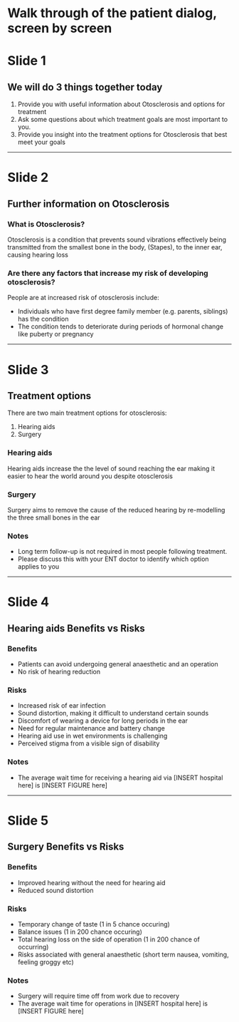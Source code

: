 # Walk through of the patient dialog, screen by screen

# Slide 1

## We will do 3 things together today

1. Provide you with useful information about Otosclerosis and options for treatment
2. Ask some questions about which treatment goals are most important to you.
3. Provide you insight into the treatment options for Otosclerosis that best meet your goals

-----------------
# Slide 2

## Further information on Otosclerosis 

### What is Otosclerosis?
Otosclerosis is a condition that prevents sound vibrations effectively being transmitted from the smallest bone in the body, (Stapes), to the inner ear, causing hearing loss

### Are there any factors that increase my risk of developing otosclerosis?
People are at increased risk of otosclerosis include:
* Individuals who have first degree family member (e.g. parents, siblings) has the condition
* The condition tends to deteriorate during periods of hormonal change like puberty or pregnancy

--------
# Slide 3

## Treatment options
There are two main treatment options for otosclerosis:
1. Hearing aids
2. Surgery

### Hearing aids
Hearing aids increase the the level of sound reaching the ear making it easier to hear the world around you despite otosclerosis

### Surgery
Surgery aims to remove the cause of the reduced hearing by re-modelling the three small bones in the ear

### Notes
* Long term follow-up is not required in most people following treatment. 
* Please discuss this with your ENT doctor to identify which option applies to you
--------
# Slide 4

## Hearing aids Benefits vs Risks

### Benefits
* Patients can avoid undergoing general anaesthetic and an operation
* No risk of hearing reduction
### Risks
* Increased risk of ear infection 
* Sound distortion, making it difficult to understand certain sounds
* Discomfort of wearing a device for long periods in the ear
* Need for regular maintenance and battery change
* Hearing aid use in wet environments is challenging
* Perceived stigma from a visible sign of disability

### Notes
* The average wait time for receiving a hearing aid via [INSERT hospital here] is [INSERT FIGURE here]
------
# Slide 5
## Surgery Benefits vs Risks
### Benefits
* Improved hearing without the need for hearing aid
* Reduced sound distortion
### Risks
* Temporary change of taste (1 in 5 chance occuring)
* Balance issues (1 in 200 chance occuring)
* Total hearing loss on the side of operation (1 in 200 chance of occurring)
* Risks associated with general anaesthetic (short term nausea, vomiting, feeling groggy etc)
### Notes
* Surgery will require time off from work due to recovery 
* The average wait time for operations in [INSERT hospital here] is [INSERT FIGURE here]
